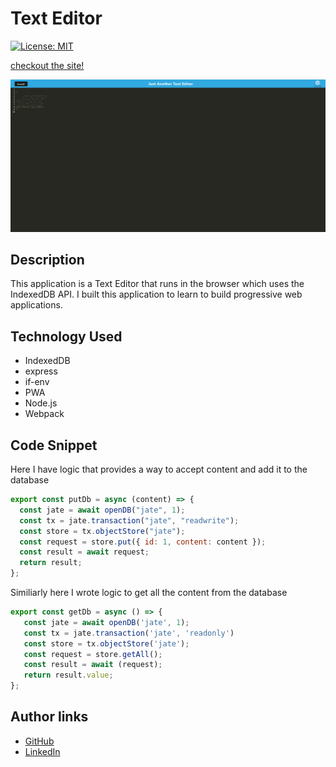 # Text Editor

[![License: MIT](https://img.shields.io/badge/License-MIT-yellow.svg)](https://opensource.org/licenses/MIT)

[checkout the site!](https://infinite-tor-98163.herokuapp.com/)

![ScreenShot](./assets/images/chrome_fGvCJycRmC.png)

## Description
This application is a Text Editor that runs in the browser which uses the IndexedDB API. I built this application to learn to build progressive web applications.

## Technology Used
* IndexedDB
* express
* if-env
* PWA
* Node.js
* Webpack

## Code Snippet
Here I have logic that provides a way to accept content and add it to the database

```JavaScript
export const putDb = async (content) => {
  const jate = await openDB("jate", 1);
  const tx = jate.transaction("jate", "readwrite");
  const store = tx.objectStore("jate");
  const request = store.put({ id: 1, content: content });
  const result = await request;
  return result;
};
```
Similiarly here I wrote logic to get all the content from the database
```JavaScript
export const getDb = async () => {
   const jate = await openDB('jate', 1);
   const tx = jate.transaction('jate', 'readonly')
   const store = tx.objectStore('jate');
   const request = store.getAll();
   const result = await (request);
   return result.value;
};
```

## Author links
* [GitHub](https://github.com/mattjgatsby)
* [LinkedIn](https://www.linkedin.com/in/matthew-gatsby-1a1521250/)